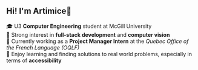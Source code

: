 ## Hi! I'm Artimice🪼
🎓 U3 <b>Computer Engineering</b> student at McGill University<br>
💫 Strong interest in <b>full-stack development</b> and <b>computer vision</b><br>
💼 Currently working as a <b>Project Manager Intern</b> at the <i>Quebec Office of the French Language (OQLF)</i> <br>
🫧 Enjoy learning and finding solutions to real world problems, especially in terms of <b>accessibility</b><br>

<!--
**artimirchi/artimirchi** is a ✨ _special_ ✨ repository because its `README.md` (this file) appears on your GitHub profile.

Here are some ideas to get you started:

- 🔭 I’m currently working on ...
- 🌱 I’m currently learning ...
- 👯 I’m looking to collaborate on ...
- 🤔 I’m looking for help with ...
- 💬 Ask me about ...
- 📫 How to reach me: ...
- 😄 Pronouns: ...
- ⚡ Fun fact: ...
-->
